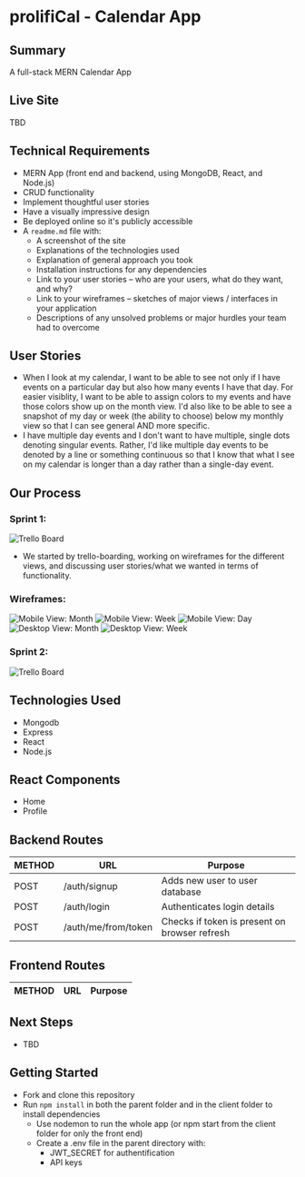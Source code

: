 # prolifiCal - Calendar App

## Summary
 A full-stack MERN Calendar App

## Live Site
TBD

## Technical Requirements
* MERN App (front end and backend, using MongoDB, React, and Node.js)
* CRUD functionality
* Implement thoughtful user stories
* Have a visually impressive design
* Be deployed online so it's publicly accessible
* A `readme.md` file with:
    * A screenshot of the site
    * Explanations of the technologies used
    * Explanation of general approach you took
    * Installation instructions for any dependencies
    * Link to your user stories – who are your users, what do they want, and why?
    * Link to your wireframes – sketches of major views / interfaces in your application
    * Descriptions of any unsolved problems or major hurdles your team had to overcome

## User Stories
* When I look at my calendar, I want to be able to see not only if I have events on a particular day but also how many events I have that day. For easier visiblity, I want to be able to assign colors to my events and have those colors show up on the month view. I'd also like to be able to see a snapshot of my day or week (the ability to choose) below my monthly view so that I can see general AND more specific. 
* I have multiple day events and I don't want to have multiple, single dots denoting singular events. Rather, I'd like multiple day events to be denoted by a line or something continuous so that I know that what I see on my calendar is longer than a day rather than a single-day event. 

## Our Process
### Sprint 1:
![Trello Board](/public/images/sprint-1.png)
* We started by trello-boarding, working on wireframes for the different views, and discussing user stories/what we wanted in terms of functionality.

### Wireframes:
![Mobile View: Month](/public/images/mobile-month-view.png)
![Mobile View: Week](/public/images/mobile-week-view.png)
![Mobile View: Day](/public/images/mobile-day-view.png)
![Desktop View: Month](/public/images/desktop-month-view.png)
![Desktop View: Week](/public/images/desktop-week-view.png)

### Sprint 2:
![Trello Board](/public/images/sprint-2.png)

## Technologies Used
* Mongodb
* Express
* React
* Node.js

## React Components
* Home
* Profile

## Backend Routes
METHOD | URL | Purpose
--- | --- | ---
POST | /auth/signup | Adds new user to user database
POST | /auth/login | Authenticates login details
POST | /auth/me/from/token | Checks if token is present on browser refresh

## Frontend Routes
METHOD | URL | Purpose
--- | --- | ---


## Next Steps
* TBD

## Getting Started
* Fork and clone this repository
* Run `npm install` in both the parent folder and in the client folder to install dependencies
    * Use nodemon to run the whole app (or npm start from the client folder for only the front end)
    * Create a .env file in the parent directory with: 
        * JWT_SECRET for authentification
        * API keys